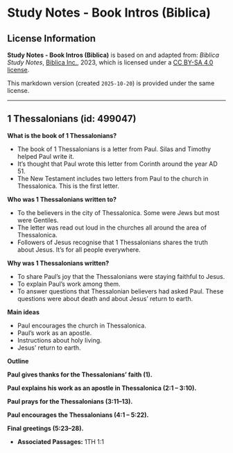 # Study Notes - Book Intros (Biblica)

## License Information

**Study Notes - Book Intros (Biblica)** is based on and adapted from: _Biblica Study Notes_, [Biblica Inc.](https://www.biblica.com/), 2023, which is licensed under a [CC BY-SA 4.0 license](https://creativecommons.org/licenses/by-sa/4.0/legalcode.en).

This markdown version (created `2025-10-20`) is provided under the same license.



--------------------------------

## 1 Thessalonians (id: 499047)

**What is the book of 1 Thessalonians?**

* The book of 1 Thessalonians is a letter from Paul. Silas and Timothy helped Paul write it.
* It’s thought that Paul wrote this letter from Corinth around the year AD 51\.
* The New Testament includes two letters from Paul to the church in Thessalonica. This is the first letter.

**Who was 1 Thessalonians written to?**

* To the believers in the city of Thessalonica. Some were Jews but most were Gentiles.
* The letter was read out loud in the churches all around the area of Thessalonica.
* Followers of Jesus recognise that 1 Thessalonians shares the truth about Jesus. It’s for all people everywhere.

**Why was 1 Thessalonians written?**

* To share Paul’s joy that the Thessalonians were staying faithful to Jesus.
* To explain Paul’s work among them.
* To answer questions that Thessalonian believers had asked Paul. These questions were about death and about Jesus’ return to earth.

**Main ideas**

* Paul encourages the church in Thessalonica.
* Paul’s work as an apostle.
* Instructions about holy living.
* Jesus’ return to earth.

**Outline**

**Paul gives thanks for the Thessalonians’ faith (1\).**

**Paul explains his work as an apostle in Thessalonica (2:1 – 3:10\).**

**Paul prays for the Thessalonians (3:11–13\).**

**Paul encourages the Thessalonians (4:1 – 5:22\).**

**Final greetings (5:23–28\).**

* **Associated Passages:** 1TH 1:1

